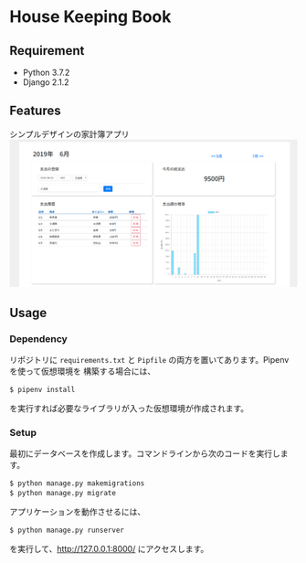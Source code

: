 # House Keeping Book

## Requirement

- Python 3.7.2
- Django 2.1.2

## Features

シンプルデザインの家計簿アプリ
![ScreenShot](https://github.com/Hayashi-Yudai/HouseKeepingBook/blob/images/main-view.png)

## Usage

### Dependency

リポジトリに `requirements.txt` と `Pipfile` の両方を置いてあります。Pipenv を使って仮想環境を
構築する場合には、

```bash
$ pipenv install
```

を実行すれば必要なライブラリが入った仮想環境が作成されます。

### Setup

最初にデータベースを作成します。コマンドラインから次のコードを実行します。

```bash
$ python manage.py makemigrations
$ python manage.py migrate
```

アプリケーションを動作させるには、

```bash
$ python manage.py runserver
```

を実行して、http://127.0.0.1:8000/ にアクセスします。
